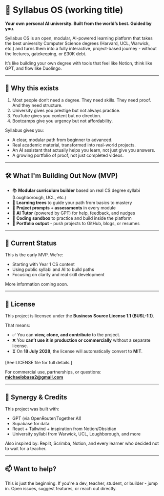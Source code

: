 # 📘 Syllabus OS (working title) 

**Your own personal AI university. Built from the world’s best. Guided by you.** 

Syllabus OS is an open, modular, AI-powered learning platform that takes the best university Computer Science degrees (Harvard, UCL, Warwick, etc.) and turns them into a fully interactive, project-based journey - without the lectures, gatekeeping, or £30K debt.

It’s like building your own degree with tools that feel like Notion, think like GPT, and flow like Duolingo.

---

## 🎯 Why this exists

1. Most people don’t need a degree. They need skills. They need proof. And they need structure.
2. University gives you prestige but not always practice.
3. YouTube gives you content but no direction.
4. Bootcamps give you urgency but not affordability.

Syllabus gives you:
- A clear, modular path from beginner to advanced.
- Real academic material, transformed into real-world projects.
- An AI assistant that actually helps you learn, not just give you answers.
- A growing portfolio of proof, not just completed videos.

---

## 🛠️ What I'm Building Out Now (MVP)

- 📚 **Modular curriculum builder** based on real CS degree syllabi (Loughborough, UCL, etc.)
- 🧠 **Learning trees** to guide your path from basics to mastery
- 🎯 **Project prompts + assessments** in every module
- 💬 **AI Tutor** (powered by GPT) for help, feedback, and nudges
- 🧪 **Coding sandbox** to practice and build inside the platform
- 📂 **Portfolio output** - push projects to GitHub, blogs, or resumes

---

## 🚧 Current Status

This is the early MVP. We're:
- Starting with Year 1 CS content
- Using public syllabi and AI to build paths
- Focusing on clarity and real skill development

More information coming soon. 

---

## 📌 License

This project is licensed under the **Business Source License 1.1 (BUSL-1.1)**.

That means:
- ✅ You can **view, clone, and contribute** to the project.
- ❌ You **can’t use it in production or commercially** without a separate license.
- ⏳ On **18 July 2028**, the license will automatically convert to **MIT**.

[See LICENSE file for full details.]

For commercial use, partnerships, or questions: **michaelobasa2@gmail.com**

---

## 🤝 Synergy & Credits

This project was built with:
- GPT (via OpenRouter/Together AI)
- Supabase for data
- React + Tailwind + inspiration from Notion/Obsidian
- University syllabi from Warwick, UCL, Loughborough, and more

Also inspired by: Replit, Scrimba, Notion, and every learner who decided not to wait for a teacher.

---

## 📫 Want to help?

This is just the beginning. If you're a dev, teacher, student, or builder - jump in.
Open issues, suggest features, or reach out directly.
